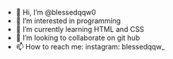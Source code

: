 - 👋 Hi, I’m @blessedqqw0
- 👀 I’m interested in programming
- 🌱 I’m currently learning HTML and CSS
- 💞️ I’m looking to collaborate on git hub 
- 📫 How to reach me: instagram: blessedqqw_
